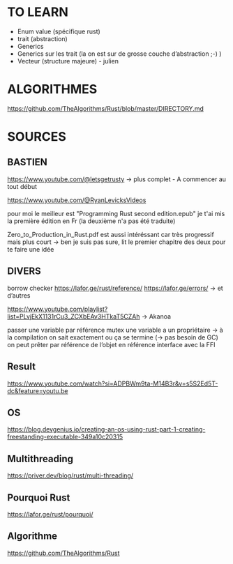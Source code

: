 

# TO LEARN


- Enum value (spécifique rust)
- trait (abstraction)
- Generics 
- Generics sur les trait (la on est sur de grosse couche d’abstraction ;-) )
- Vecteur (structure majeure) - julien 


# ALGORITHMES

https://github.com/TheAlgorithms/Rust/blob/master/DIRECTORY.md


# SOURCES

## BASTIEN

https://www.youtube.com/@letsgetrusty -> plus complet - A commencer au tout début

https://www.youtube.com/@RyanLevicksVideos

pour moi le meilleur est "Programming Rust second edition.epub"
je t'ai mis la première édition en Fr (la deuxième n'a pas été traduite)

Zero_to_Production_in_Rust.pdf est aussi intéréssant car très progressif mais plus court
-> ben je suis pas sure, lit le premier chapitre des deux pour te faire une idée

## DIVERS

borrow checker
https://lafor.ge/rust/reference/
https://lafor.ge/errors/
-> et d’autres

https://www.youtube.com/playlist?list=PLvjEkX1131rCu3_ZCXbEAv3HTkaT5CZAh -> Akanoa


passer une variable par référence
mutex
une variable a un propriétaire -> à la compilation on sait exactement ou ça se termine (-> pas besoin de GC)
on peut prêter par référence de l’objet en référence
interface avec la FFI

## Result
https://www.youtube.com/watch?si=ADPBWm9ta-M14B3r&v=s5S2Ed5T-dc&feature=youtu.be

## OS
https://blog.devgenius.io/creating-an-os-using-rust-part-1-creating-freestanding-executable-349a10c20315


## Multithreading

https://priver.dev/blog/rust/multi-threading/


## Pourquoi Rust

https://lafor.ge/rust/pourquoi/


## Algorithme

https://github.com/TheAlgorithms/Rust